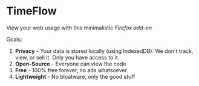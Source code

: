 # TimeFlow
View your web usage with this minimalistic *Firefox add-on*

Goals:
1. **Privacy** - Your data is stored locally (using IndexedDB). We don't track, view, or sell it. Only you have access to it
2. **Open-Source** - Everyone can view the code
3. **Free** - 100% free forever, no ads whatsoever
4. **Lightweight** - No bloatware, only the good stuff
